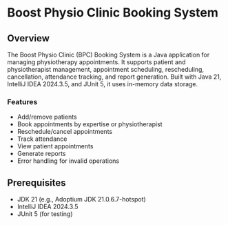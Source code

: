 # Boost Physio Clinic Booking System

## Overview

The Boost Physio Clinic (BPC) Booking System is a Java application for managing physiotherapy appointments. It supports patient and physiotherapist management, appointment scheduling, rescheduling, cancellation, attendance tracking, and report generation. Built with Java 21, IntelliJ IDEA 2024.3.5, and JUnit 5, it uses in-memory data storage.

### Features

- Add/remove patients
- Book appointments by expertise or physiotherapist
- Reschedule/cancel appointments
- Track attendance
- View patient appointments
- Generate reports
- Error handling for invalid operations

## Prerequisites

- JDK 21 (e.g., Adoptium JDK 21.0.6.7-hotspot)
- IntelliJ IDEA 2024.3.5
- JUnit 5 (for testing)

